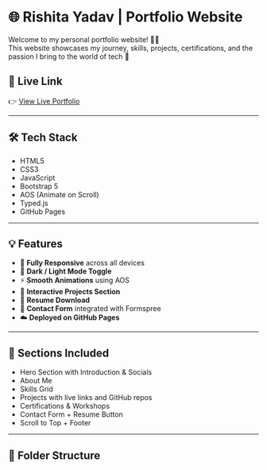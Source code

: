 # 🌐 Rishita Yadav | Portfolio Website

Welcome to my personal portfolio website! 👩‍💻  
This website showcases my journey, skills, projects, certifications, and the passion I bring to the world of tech 🚀



## 🔗 Live Link

👉 [View Live Portfolio](https://rishita-hub.github.io/rishita-portfolio/)

---

## 🛠️ Tech Stack

- HTML5
- CSS3
- JavaScript
- Bootstrap 5
- AOS (Animate on Scroll)
- Typed.js
- GitHub Pages

---

## 💡 Features

- 📱 **Fully Responsive** across all devices
- 🌙 **Dark / Light Mode Toggle**
- ⚡ **Smooth Animations** using AOS
- 🎯 **Interactive Projects Section**
- 📄 **Resume Download**
- 📨 **Contact Form** integrated with Formspree
- ☁️ **Deployed on GitHub Pages**

---

## 📸 Sections Included

- Hero Section with Introduction & Socials
- About Me
- Skills Grid
- Projects with live links and GitHub repos
- Certifications & Workshops
- Contact Form + Resume Button
- Scroll to Top + Footer

---

## 📁 Folder Structure

